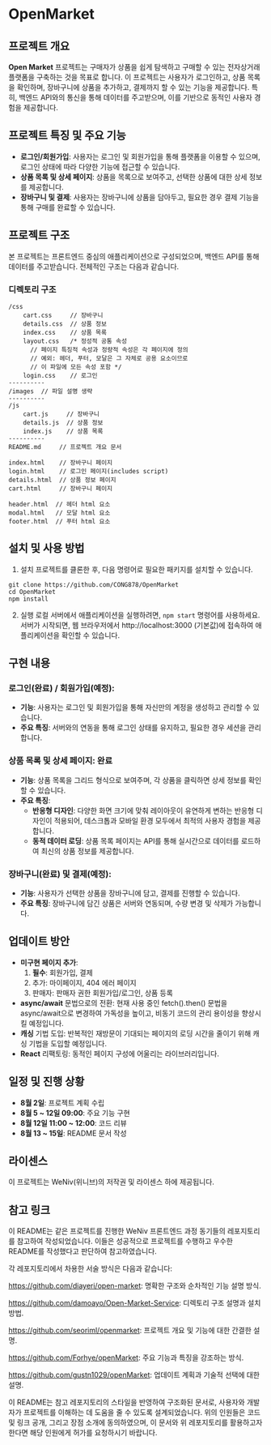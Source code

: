 # OpenMarket
## 프로젝트 개요
**Open Market** 프로젝트는 구매자가 상품을 쉽게 탐색하고 구매할 수 있는 전자상거래 플랫폼을 구축하는 것을 목표로 합니다. 이 프로젝트는 사용자가 로그인하고, 상품 목록을 확인하며, 장바구니에 상품을 추가하고, 결제까지 할 수 있는 기능을 제공합니다. 특히, 백엔드 API와의 통신을 통해 데이터를 주고받으며, 이를 기반으로 동적인 사용자 경험을 제공합니다.

## 프로젝트 특징 및 주요 기능
  - __로그인/회원가입__: 사용자는 로그인 및 회원가입을 통해 플랫폼을 이용할 수 있으며, 로그인 상태에 따라 다양한 기능에 접근할 수 있습니다.
  - __상품 목록 및 상세 페이지__: 상품을 목록으로 보여주고, 선택한 상품에 대한 상세 정보를 제공합니다.
  - __장바구니 및 결제__: 사용자는 장바구니에 상품을 담아두고, 필요한 경우 결제 기능을 통해 구매를 완료할 수 있습니다.

## 프로젝트 구조
본 프로젝트는 프론트엔드 중심의 애플리케이션으로 구성되었으며, 백엔드 API를 통해 데이터를 주고받습니다. 전체적인 구조는 다음과 같습니다.

### 디렉토리 구조
```
/css
    cart.css     // 장바구니
    details.css  // 상품 정보
    index.css    // 상품 목록
    layout.css   /* 정성적 공통 속성
      // 페이지 특징적 속성과 정량적 속성은 각 페이지에 정의
      // 예외: 헤더, 푸터, 모달은 그 자체로 공용 요소이므로
      // 이 파일에 모든 속성 포함 */
    login.css    // 로그인
----------
/images  // 파일 설명 생략
----------
/js
    cart.js     // 장바구니
    details.js  // 상품 정보
    index.js    // 상품 목록
----------
README.md     // 프로젝트 개요 문서

index.html    // 장바구니 페이지
login.html    // 로그인 페이지(includes script)
details.html  // 상품 정보 페이지
cart.html     // 장바구니 페이지

header.html  // 헤더 html 요소
modal.html   // 모달 html 요소
footer.html  // 푸터 html 요소
```
## 설치 및 사용 방법
1. 설치
프로젝트를 클론한 후, 다음 명령어로 필요한 패키지를 설치할 수 있습니다.
```
git clone https://github.com/CONG878/OpenMarket
cd OpenMarket
npm install
```
2. 실행
로컬 서버에서 애플리케이션을 실행하려면, ```npm start``` 명령어를 사용하세요.
서버가 시작되면, 웹 브라우저에서 http://localhost:3000 (기본값)에 접속하여 애플리케이션을 확인할 수 있습니다.

## 구현 내용
### 로그인(완료) / 회원가입(예정):
  - __기능__: 사용자는 로그인 및 회원가입을 통해 자신만의 계정을 생성하고 관리할 수 있습니다.
  - __주요 특징__: 서버와의 연동을 통해 로그인 상태를 유지하고, 필요한 경우 세션을 관리합니다.

### 상품 목록 및 상세 페이지: 완료
  - __기능__: 상품 목록을 그리드 형식으로 보여주며, 각 상품을 클릭하면 상세 정보를 확인할 수 있습니다.
  - __주요 특징__:
      + __반응형 디자인__: 다양한 화면 크기에 맞춰 레이아웃이 유연하게 변하는 반응형 디자인이 적용되어, 데스크톱과 모바일 환경 모두에서 최적의 사용자 경험을 제공합니다.
      + __동적 데이터 로딩__: 상품 목록 페이지는 API를 통해 실시간으로 데이터를 로드하여 최신의 상품 정보를 제공합니다.

### 장바구니(완료) 및 결제(예정):
  - __기능__: 사용자가 선택한 상품을 장바구니에 담고, 결제를 진행할 수 있습니다.
  - __주요 특징__: 장바구니에 담긴 상품은 서버와 연동되며, 수량 변경 및 삭제가 가능합니다.

## 업데이트 방안
  - __미구현 페이지 추가__:
      1. __필수__: 회원가입, 결제
      2. 추가: 마이페이지, 404 에러 페이지
      3. 판매자: 판매자 권한 회원가입/로그인, 상품 등록
  - __async/await__ 문법으로의 전환: 현재 사용 중인 fetch().then() 문법을 async/await으로 변경하여 가독성을 높이고, 비동기 코드의 관리 용이성을 향상시킬 예정입니다.
  - __캐싱__ 기법 도입: 반복적인 재방문이 기대되는 페이지의 로딩 시간을 줄이기 위해 캐싱 기법을 도입할 예정입니다.
  - __React__ 리팩토링: 동적인 페이지 구성에 어울리는 라이브러리입니다.

## 일정 및 진행 상황
  - __8월 2일__: 프로젝트 계획 수립
  - __8월 5 ~ 12일 09:00__: 주요 기능 구현
  - __8월 12일 11:00 ~ 12:00__: 코드 리뷰
  - __8월 13 ~ 15일__: README 문서 작성

## 라이센스
이 프로젝트는 WeNiv(위니브)의 저작권 및 라이센스 하에 제공됩니다.

## 참고 링크
이 README는 같은 프로젝트를 진행한 WeNiv 프론트엔드 과정 동기들의 레포지토리를 참고하여 작성되었습니다. 이들은 성공적으로 프로젝트를 수행하고 우수한 README를 작성했다고 판단하여 참고하였습니다.

각 레포지토리에서 차용한 서술 방식은 다음과 같습니다:

https://github.com/diayeri/open-market: 명확한 구조와 순차적인 기능 설명 방식.

https://github.com/damoayo/Open-Market-Service: 디렉토리 구조 설명과 설치 방법.

https://github.com/seoriml/openmarket: 프로젝트 개요 및 기능에 대한 간결한 설명.

https://github.com/Forhye/openMarket: 주요 기능과 특징을 강조하는 방식.

https://github.com/gustn1029/openMarket: 업데이트 계획과 기술적 선택에 대한 설명.

이 README는 참고 레포지토리의 스타일을 반영하여 구조화된 문서로, 사용자와 개발자가 프로젝트를 이해하는 데 도움을 줄 수 있도록 설계되었습니다. 위의 인원들은 코드 및 링크 공개, 그리고 장점 소개에 동의하였으며, 이 문서와 위 레포지토리를 활용하고자 한다면 해당 인원에게 허가를 요청하시기 바랍니다.
